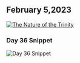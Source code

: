 ## February 5,2023

[![The Nature of the Trinity](https://raw.githubusercontent.com/linusjf/CIAY/main/February/jpgs/Day036.jpg)](https://youtu.be/BPR1mWKLkig "The Nature of the Trinity")

### Day 36 Snippet

![Day 36 Snippet](https://raw.githubusercontent.com/linusjf/CIAY/refs/heads/main/February/jpgs/Day36Snippet.jpg)
